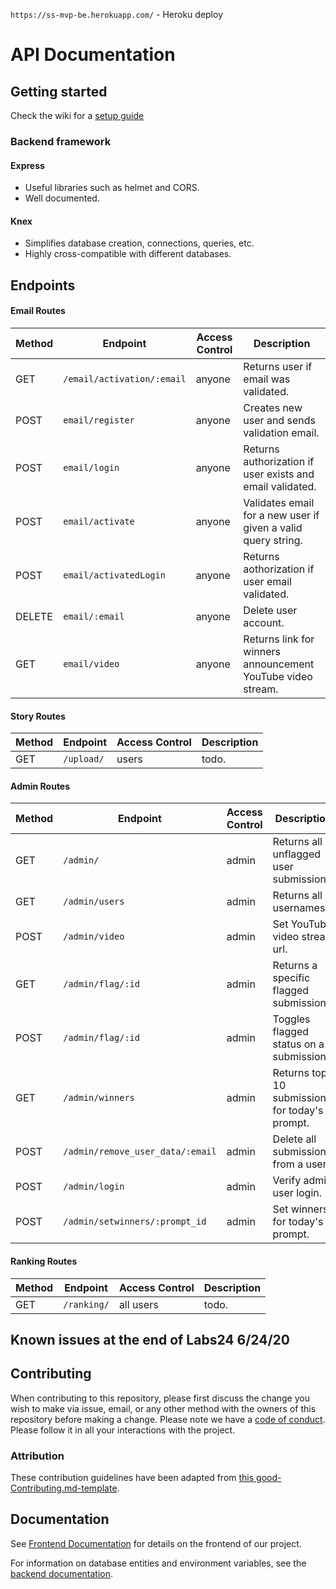 `https://ss-mvp-be.herokuapp.com/` - Heroku deploy

# API Documentation

## Getting started

Check the wiki for a [setup guide](https://github.com/ss-mvp/backend/wiki/Setup-Guide)

### Backend framework

#### Express

-   Useful libraries such as helmet and CORS.
-   Well documented.

#### Knex

-   Simplifies database creation, connections, queries, etc.
-   Highly cross-compatible with different databases.

## Endpoints

#### Email Routes

| Method | Endpoint                   | Access Control | Description                                 |
| ------ | -------------------------- | -------------- | ------------------------------------------- |
| GET    | `/email/activation/:email` | anyone         | Returns user if email was validated. |
| POST   | `email/register`           | anyone         | Creates new user and sends validation email. |
| POST   | `email/login`              | anyone         | Returns authorization if user exists and email validated. |
| POST   | `email/activate`           | anyone         | Validates email for a new user if given a valid query string. |
| POST   | `email/activatedLogin`     | anyone         | Returns aothorization if user email validated. |
| DELETE | `email/:email`             | anyone         | Delete user account. |
| GET    | `email/video`              | anyone         | Returns link for winners announcement YouTube video stream. |

#### Story Routes

| Method | Endpoint          | Access Control | Description                       |
| ------ | ----------------- | -------------- | --------------------------------- |
| GET    | `/upload/`        | users          | todo. |

#### Admin Routes

| Method | Endpoint                         | Access Control | Description               |
| ------ | -------------------------------- | -------------- | ------------------------- |
| GET    | `/admin/`                        | admin          | Returns all unflagged user submissions. |
| GET    | `/admin/users`                   | admin          | Returns all usernames. |
| POST   | `/admin/video`                   | admin          | Set YouTube video stream url. |
| GET    | `/admin/flag/:id`                | admin          | Returns a specific flagged submission. |
| POST   | `/admin/flag/:id`                | admin          | Toggles flagged status on a submission. |
| GET    | `/admin/winners`                 | admin          | Returns top 10 submissions for today's prompt. |
| POST   | `/admin/remove_user_data/:email` | admin          | Delete all submissions from a user. |
| POST   | `/admin/login`                   | admin          | Verify admin user login. |
| POST   | `/admin/setwinners/:prompt_id`   | admin          | Set winners for today's prompt. |

#### Ranking Routes

| Method | Endpoint          | Access Control | Description                       |
| ------ | ----------------- | -------------- | --------------------------------- |
| GET    | `/ranking/`       | all users      | todo. |

## Known issues at the end of Labs24 6/24/20

## Contributing

When contributing to this repository, please first discuss the change you wish to make via issue, email, or any other method with the owners of this repository before making a change.
Please note we have a [code of conduct](./code_of_conduct.md). Please follow it in all your interactions with the project.

### Attribution

These contribution guidelines have been adapted from [this good-Contributing.md-template](https://gist.github.com/PurpleBooth/b24679402957c63ec426).

## Documentation

See [Frontend Documentation](https://github.com/ss-mvp/story-master-fe/blob/master/README.md) for details on the frontend of our project.

For information on database entities and environment variables, see the [backend documentation](https://github.com/ss-mvp/backend/wiki).
